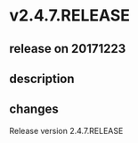 # v2.4.7.RELEASE

## release on 20171223

## description

## changes

Release version 2.4.7.RELEASE

